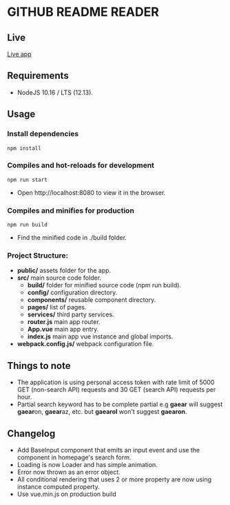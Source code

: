 # GITHUB README READER

## Live

[Live app](https://gr3.demarsh.dev/)

## Requirements

- NodeJS 10.16 / LTS (12.13).

## Usage

### Install dependencies

```
npm install
```

### Compiles and hot-reloads for development

```
npm run start
```

- Open http://localhost:8080 to view it in the browser.

### Compiles and minifies for production

```
npm run build
```
- Find the minified code in ./build folder.

### Project Structure:

- **public/** assets folder for the app.
- **src/** main source code folder.
  - **build/** folder for minified source code (npm run build).
  - **config/** configuration directory.
  - **components/** reusable component directory.
  - **pages/** list of pages.
  - **services/** third party services.
  - **router.js** main app router.
  - **App.vue** main app entry.
  - **index.js** main app vue instance and global imports.
- **webpack.config.js/** webpack configuration file.

## Things to note

- The application is using personal access token with rate limit of 5000 GET (non-search API) requests and 30 GET (search API) requests per hour.
- Partial search keyword has to be complete partial e.g **gaear** will suggest **gaear**on, **gaear**az, etc. but **gaearol** won't suggest **gaearon**.


## Changelog
- Add BaseInput component that emits an input event and use the component in homepage's search form.
- Loading is now Loader and has simple animation.
- Error now thrown as an error object.
- All conditional rendering that uses 2 or more property are now using instance computed property.
- Use vue.min.js on production build
